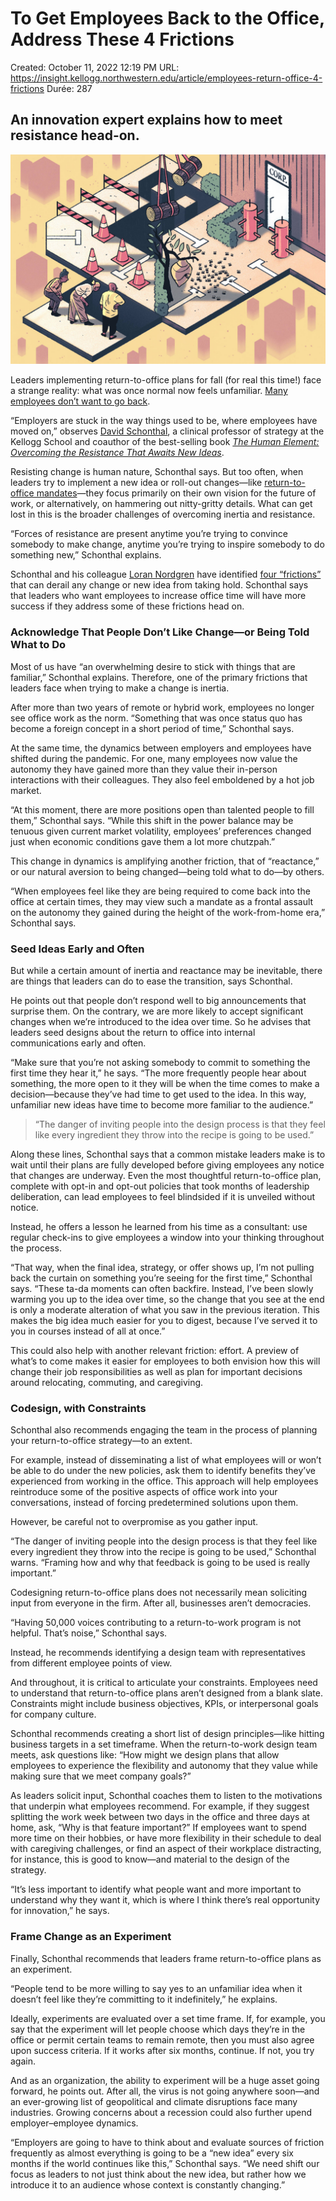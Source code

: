 # To Get Employees Back to the Office, Address These 4 Frictions

Created: October 11, 2022 12:19 PM
URL: https://insight.kellogg.northwestern.edu/article/employees-return-office-4-frictions
Durée: 287

## An innovation expert explains how to meet resistance head-on.

![To%20Get%20Employees%20Back%20to%20the%20Office,%20Address%20These%200f6995f4cced447db6be8fe42d415d39/Full_1022_R2O_e501e24c91d1dd1bb53c2057524667f0.jpeg](To%20Get%20Employees%20Back%20to%20the%20Office,%20Address%20These%200f6995f4cced447db6be8fe42d415d39/Full_1022_R2O_e501e24c91d1dd1bb53c2057524667f0.jpeg)

Leaders implementing return-to-office plans for fall (for real this time!) face a strange reality: what was once normal now feels unfamiliar. [Many employees don’t want to go back](https://www.npr.org/2022/06/05/1102744672/remote-work-from-home-return-to-office-covid-pandemic-workers-apple-google).

“Employers are stuck in the way things used to be, where employees have moved on,” observes [David Schonthal](https://www.kellogg.northwestern.edu/faculty/directory/schonthal_david.aspx), a clinical professor of strategy at the Kellogg School and coauthor of the best-selling book *[The Human Element: Overcoming the Resistance That Awaits New Ideas](https://www.humanelementbook.com/)*.

Resisting change is human nature, Schonthal says. But too often, when leaders try to implement a new idea or roll-out changes—like [return-to-office mandates](https://hubblehq.com/blog/famous-companies-workplace-strategies)—they focus primarily on their own vision for the future of work, or alternatively, on hammering out nitty-gritty details. What can get lost in this is the broader challenges of overcoming inertia and resistance.

“Forces of resistance are present anytime you’re trying to convince somebody to make change, anytime you’re trying to inspire somebody to do something new,” Schonthal explains.

Schonthal and his colleague [Loran Nordgren](https://www.kellogg.northwestern.edu/faculty/directory/nordgren_loran.aspx?_ga=2.74413012.733452170.1660241065-1116385400.1660146096) have identified [four “frictions”](https://insight.kellogg.northwestern.edu/article/to-sell-your-innovative-ideas-you-must-overcome-these-4-frictions) that can derail any change or new idea from taking hold. Schonthal says that leaders who want employees to increase office time will have more success if they address some of these frictions head on.

### Acknowledge That People Don’t Like Change—or Being Told What to Do

Most of us have “an overwhelming desire to stick with things that are familiar,” Schonthal explains. Therefore, one of the primary frictions that leaders face when trying to make a change is inertia.

After more than two years of remote or hybrid work, employees no longer see office work as the norm. “Something that was once status quo has become a foreign concept in a short period of time,” Schonthal says.

At the same time, the dynamics between employers and employees have shifted during the pandemic. For one, many employees now value the autonomy they have gained more than they value their in-person interactions with their colleagues. They also feel emboldened by a hot job market.

“At this moment, there are more positions open than talented people to fill them,” Schonthal says. “While this shift in the power balance may be tenuous given current market volatility, employees’ preferences changed just when economic conditions gave them a lot more chutzpah.”

This change in dynamics is amplifying another friction, that of “reactance,” or our natural aversion to being changed—being told what to do—by others.

“When employees feel like they are being required to come back into the office at certain times, they may view such a mandate as a frontal assault on the autonomy they gained during the height of the work-from-home era,” Schonthal says.

### Seed Ideas Early and Often

But while a certain amount of inertia and reactance may be inevitable, there are things that leaders can do to ease the transition, says Schonthal.

He points out that people don’t respond well to big announcements that surprise them. On the contrary, we are more likely to accept significant changes when we’re introduced to the idea over time. So he advises that leaders seed designs about the return to office into internal communications early and often.

“Make sure that you’re not asking somebody to commit to something the first time they hear it,” he says. “The more frequently people hear about something, the more open to it they will be when the time comes to make a decision—because they’ve had time to get used to the idea. In this way, unfamiliar new ideas have time to become more familiar to the audience.”

> “The danger of inviting people into the design process is that they feel like every ingredient they throw into the recipe is going to be used.”
> 

Along these lines, Schonthal says that a common mistake leaders make is to wait until their plans are fully developed before giving employees any notice that changes are underway. Even the most thoughtful return-to-office plan, complete with opt-in and opt-out policies that took months of leadership deliberation, can lead employees to feel blindsided if it is unveiled without notice.

Instead, he offers a lesson he learned from his time as a consultant: use regular check-ins to give employees a window into your thinking throughout the process.

“That way, when the final idea, strategy, or offer shows up, I’m not pulling back the curtain on something you’re seeing for the first time,” Schonthal says. “These ta-da
moments can often backfire. Instead, I’ve been slowly warming you up to the idea over time, so the change that you see at the end is only a moderate alteration of what you saw in the previous iteration. This makes the big idea much easier for you to digest, because I’ve served it to you in courses instead of all at once.”

This could also help with another relevant friction: effort. A preview of what’s to come makes it easier for employees to both envision how this will change their job responsibilities as well as plan for important decisions around relocating, commuting, and caregiving.

### Codesign, with Constraints

Schonthal also recommends engaging the team in the process of planning your return-to-office strategy—to an extent.

For example, instead of disseminating a list of what employees will or won’t be able to do under the new policies, ask them to identify benefits they’ve experienced from working in the office. This approach will help employees reintroduce some of the positive aspects of office work into your conversations, instead of forcing predetermined solutions upon them.

However, be careful not to overpromise as you gather input.

“The danger of inviting people into the design process is that they feel like every ingredient they throw into the recipe is going to be used,” Schonthal warns. “Framing how and why that feedback is going to be used is really important.”

Codesigning return-to-office plans does not necessarily mean soliciting input from everyone in the firm. After all, businesses aren’t democracies.

“Having 50,000 voices contributing to a return-to-work program is not helpful. That’s noise,” Schonthal says.

Instead, he recommends identifying a design team with representatives from different employee points of view.

And throughout, it is critical to articulate your constraints. Employees need to understand that return-to-office plans aren’t designed from a blank slate. Constraints might include business objectives, KPIs, or interpersonal goals for company culture.

Schonthal recommends creating a short list of design principles—like hitting business targets in a set timeframe. When the return-to-work design team meets, ask questions like: “How might we design plans that allow employees to experience the flexibility and autonomy that they value while making sure that we meet company goals?”

As leaders solicit input, Schonthal coaches them to listen to the motivations that underpin what employees recommend. For example, if they suggest splitting the work week between two days in the office and three days at home, ask, “Why is that feature important?” If employees want to spend more time on their hobbies, or have more flexibility in their schedule to deal with caregiving challenges, or find an aspect of their workplace distracting, for instance, this is good to know—and material to the design of the strategy.

“It’s less important to identify what people want and more important to understand why they want it, which is where I think there’s real opportunity for innovation,” he says.

### Frame Change as an Experiment

Finally, Schonthal recommends that leaders frame return-to-office plans as an experiment.

“People tend to be more willing to say yes to an unfamiliar idea when it doesn’t feel like they’re committing to it indefinitely,” he explains.

Ideally, experiments are evaluated over a set time frame. If, for example, you say that the experiment will let people choose which days they’re in the office or permit certain teams to remain remote, then you must also agree upon success criteria. If it works after six months, continue. If not, you try again.

And as an organization, the ability to experiment will be a huge asset going forward, he points out. After all, the virus is not going anywhere soon—and an ever-growing list of geopolitical and climate disruptions face many industries. Growing concerns about a recession could also further upend employer–employee dynamics.

“Employers are going to have to think about and evaluate sources of friction frequently as almost everything is going to be a “new idea” every six months if the world continues like this,” Schonthal says. “We need shift our focus as leaders to not just think about the new idea, but rather how we introduce it to an audience whose context is constantly changing.”